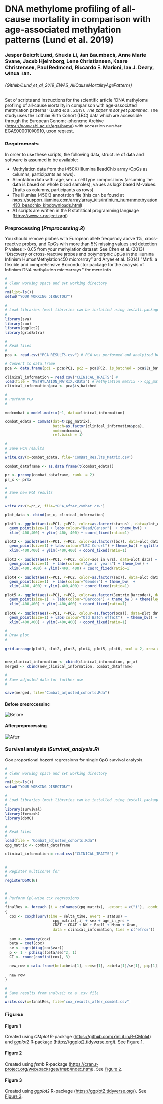 # DNA methylome profiling of all-cause mortality in comparison with age-associated methylation patterns (Lund et al. 2019)
### Jesper Beltoft Lund, Shuxia Li, Jan Baumbach, Anne Marie Svane, Jacob Hjelmborg, Lene Christiansen, Kaare Christensen, Paul Redmond, Riccardo E. Marioni, Ian J. Deary, Qihua Tan.
###### (Github/Lund_et_al_2019_EWAS_AllCauseMortalityAgePatterns)
Set of scripts and instructions for the scientific article "DNA methylome profiling of all-cause mortality in comparison with age-associated methylation patterns" (Lund et al. 2019). 
*The paper is not yet published*.
The study uses the Lothian Birth Cohort (LBC) data which are accessible through the European Genome-phenome Archive (https://www.ebi.ac.uk/ega/home) with accession number EGAS00001000910, upon request.
### Requirements
In order to use these scripts, the following data, structure of data and software is assumed to be available:
+ Methylation data from the (450K) Illumina BeadChip array (CpGs as columns, participants as rows).
+ Annotation data with: age, sex + cell type compositions (assuming the data is based on whole blood samples), values as log2 based M-values. (Traits as columns, participants as rows)
+ The Illumina (450K) annotation file (this can be found at https://support.illumina.com/array/array_kits/infinium_humanmethylation450_beadchip_kit/downloads.html)
+ All scripts are written in the R statistical programming language (https://www.r-project.org/).
### Preprocessing (*Preprocessing.R*)
You should remove probes with European allele frequency above 1%, cross-reactive probes, and CpGs with more than 5% missing values and detection P values > 0.05 from your methylation dataset. See Chen et al. (2013) ”Discovery of cross-reactive probes and polymorphic CpGs in the Illumina Infinium HumanMethylation450 microarray” and Aryee et al. (2014) ”Minfi: a flexible and comprehensive Bioconductor package for the analysis of Infinium DNA methylation microarrays.” for more info.
```R
#
# Clear working space and set working directory
#
rm(list=ls())
setwd("YOUR WORKING DIRECTORY")

#
# Load libraries (most libraries can be installed using install.packages)
#
library(sva)
library(zoo)
library(ggplot2)
library(gridExtra)

#
# Read files
#
pca <- read.csv("PCA_RESULTS.csv") # PCA was performed and analyized beforehand

# Convert to data.frame
pca <- data.frame(pc1 = pca$PC1, pc2 = pca$PC2, is_batched = pca$is_batched)

clinical_information = read.csv("CLINICAL_TRAITS") # 
load(file = "METHYLATION_MATRIX.RData") # Methylation matrix -> cpg_matrix
clinical_information$pca <- pca$is_batched

#
# Perform PCA
#

modcombat = model.matrix(~1, data=clinical_information)

combat_edata = ComBat(dat=t(cpg_matrix), 
                      batch=as.factor(clinical_information$pca), 
                      mod=modcombat,
                      ref.batch = 1)

#
# Save PCA results
#
write.csv(x=combat_edata, file="ComBat_Results_Matrix.csv")

combat_dataframe <- as.data.frame(t(combat_edata))

pr <- prcomp(combat_dataframe, rank. = 2)
pr_x <- pr$x

#
# Save new PCA results
#

write.csv(x=pr_x, file="PCA_after_combat.csv")

plot_data <- cbind(pr_x, clinical_information)

plot1 <- ggplot(aes(x=PC1, y=PC2, color=as.factor(status)), data=plot_data) + 
  geom_point(size=1) + labs(colour="Dead/Censor")  + theme_bw() +
  xlim(-400,400) + ylim(-400, 400) + coord_fixed(ratio=1)

plot2 <- ggplot(aes(x=PC1, y=PC2, color=as.factor(lbc)), data=plot_data) + 
  geom_point(size=1) + labs(colour="LBC Cohort") + theme_bw() + ggtitle("Status") +
  xlim(-400,400) + ylim(-400,400) + coord_fixed(ratio=1)

plot3 <- ggplot(aes(x=PC1, y=PC2, color=age_in_yrs), data=plot_data) + 
  geom_point(size=1)  + labs(colour="Age in years") + theme_bw() +
  xlim(-400, 400) + ylim(-400, 400) + coord_fixed(ratio=1)

plot4 <- ggplot(aes(x=PC1, y=PC2, color=as.factor(sex)), data=plot_data) + 
  geom_point(size=1)  + labs(colour="Gender") + theme_bw() +
  xlim(-400, 400) + ylim(-400,400) + coord_fixed(ratio=1)

plot5 <- ggplot(aes(x=PC1, y=PC2, color=as.factor(Sentrix.Barcode)), data=plot_data) + 
  geom_point(size=1)  + labs(colour="Barcode") + theme_bw() + theme(legend.position = "none") + ggtitle("Chip Barcodes") +
  xlim(-400,400) + ylim(-400,400) + coord_fixed(ratio=1)
  
plot6 <- ggplot(aes(x=PC1, y=PC2, colour=as.factor(pca)), data=plot_data) + 
  geom_point(size=1) + labs(colour="Old Batch effect")  + theme_bw() +
  xlim(-400,400) + ylim(-400,400) + coord_fixed(ratio=1)

#
# Draw plot
#

grid.arrange(plot1, plot2, plot3, plot4, plot5, plot6, ncol = 2, nrow = 3)


new_clinical_information <- cbind(clinical_information, pr_x)
merged <- cbind(new_clinical_information, combat_dataframe)

#
# Save adjusted data for further use
#

save(merged, file="Combat_adjusted_cohorts.Rda")
```
#### Before preprocessing
![Before]( https://github.com/Silver-Hawk/Lund_et_al_2019_EWAS_AllCauseMortalityAgePatterns/blob/master/Before_preprocessing.png)
#### After preprocessing
![After]( https://github.com/Silver-Hawk/Lund_et_al_2019_EWAS_AllCauseMortalityAgePatterns/blob/master/After_preprocessing.png)

### Survival analysis (*Survival_analysis.R*)
Cox proportional hazard regressions for single CpG survival analysis.  
```R
#
# Clear working space and set working directory
#
rm(list=ls())
setwd("YOUR WORKING DIRECTORY")

#
# Load libraries (most libraries can be installed using install.packages)
#
library(survival)
library(foreach)
library(doMC)

#
# Read files
#
load(file = "Combat_adjusted_cohorts.Rda")
cpg_matrix <- combat_dataframe

clinical_information = read.csv("CLINICAL_TRAITS") #


#
# Register multicores for  
#
registerDoMC(6)


#
# Perform CpG-wise cox regressions
#
finalRes <- foreach (i = colnames(cpg_matrix), .export = c("i"), .combine = rbind) %dopar% 
{
  cox <- coxph(Surv(time = delta_time, event = status) ~ 
                      cpg_matrix[,i] + sex + age_in_yrs + 
                      CD8T + CD4T + NK + Bcell + Mono + Gran, 
                      data = clinical_information, ties = c('efron'))
  
  sum <- summary(cox)
  beta = coef(cox)
  se <- sqrt(diag(cox$var))
  p <- 1 - pchisq((beta/se)^2, 1)
  CI <- round(confint(cox), 3)
  
  new_row = data.frame(beta=beta[1], se=se[1], z=beta[1]/se[1], p=p[1], CI=t(CI[1,]), row.names = c(i))
  
  new_row 
}

#
# Save results from analysis to a .csv file
#
write.csv(x=finalRes, file="cox_results_after_combat.csv")
```

### Figures
#### Figure 1 
Created using *CMplot* R-package (https://github.com/YinLiLin/R-CMplot) and *ggplot2* R-package (https://ggplot2.tidyverse.org/). 
See [Figure 1](Figure1.pdf).

#### Figure 2
Created using *fsmb* R-package (https://cran.r-project.org/web/packages/fmsb/index.html).
See [Figure 2](Figure2.pdf).

#### Figure 3
Created using *ggplot2* R-package (https://ggplot2.tidyverse.org/).
See [Figure 3](Figure3.pdf).




